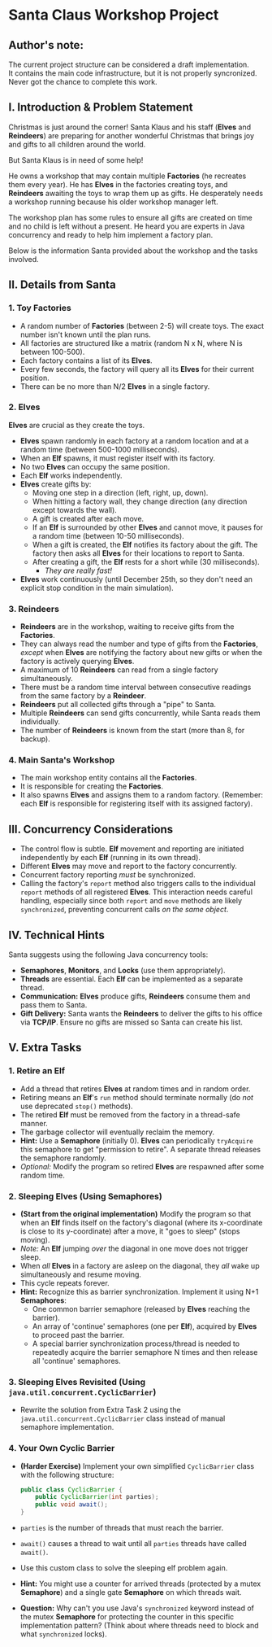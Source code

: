 # Santa Claus Workshop Project

## Author's note:
The current project structure can be considered a draft implementation.     
It contains the main code infrastructure, but it is not properly syncronized.   
Never got the chance to complete this work.

## I. Introduction & Problem Statement

Christmas is just around the corner! Santa Klaus and his staff (**Elves** and **Reindeers**) are preparing for another wonderful Christmas that brings joy and gifts to all children around the world.

But Santa Klaus is in need of some help!

He owns a workshop that may contain multiple **Factories** (he recreates them every year). He has **Elves** in the factories creating toys, and **Reindeers** awaiting the toys to wrap them up as gifts. He desperately needs a workshop running because his older workshop manager left.

The workshop plan has some rules to ensure all gifts are created on time and no child is left without a present. He heard you are experts in Java concurrency and ready to help him implement a factory plan.

Below is the information Santa provided about the workshop and the tasks involved.

## II. Details from Santa

### 1. Toy Factories

* A random number of **Factories** (between 2-5) will create toys. The exact number isn't known until the plan runs.
* All factories are structured like a matrix (random N x N, where N is between 100-500).
* Each factory contains a list of its **Elves**.
* Every few seconds, the factory will query all its **Elves** for their current position.
* There can be no more than N/2 **Elves** in a single factory.

### 2. Elves

**Elves** are crucial as they create the toys.

* **Elves** spawn randomly in each factory at a random location and at a random time (between 500-1000 milliseconds).
* When an **Elf** spawns, it must register itself with its factory.
* No two **Elves** can occupy the same position.
* Each **Elf** works independently.
* **Elves** create gifts by:
    * Moving one step in a direction (left, right, up, down).
    * When hitting a factory wall, they change direction (any direction except towards the wall).
    * A gift is created after each move.
    * If an **Elf** is surrounded by other **Elves** and cannot move, it pauses for a random time (between 10-50 milliseconds).
    * When a gift is created, the **Elf** notifies its factory about the gift. The factory then asks all **Elves** for their locations to report to Santa.
    * After creating a gift, the **Elf** rests for a short while (30 milliseconds).
        * *They are really fast!*
* **Elves** work continuously (until December 25th, so they don't need an explicit stop condition in the main simulation).

### 3. Reindeers

* **Reindeers** are in the workshop, waiting to receive gifts from the **Factories**.
* They can always read the number and type of gifts from the **Factories**, *except* when **Elves** are notifying the factory about new gifts or when the factory is actively querying **Elves**.
* A maximum of 10 **Reindeers** can read from a single factory simultaneously.
* There must be a random time interval between consecutive readings from the same factory by a **Reindeer**.
* **Reindeers** put all collected gifts through a "pipe" to Santa.
* Multiple **Reindeers** can send gifts concurrently, while Santa reads them individually.
* The number of **Reindeers** is known from the start (more than 8, for backup).

### 4. Main Santa's Workshop

* The main workshop entity contains all the **Factories**.
* It is responsible for creating the **Factories**.
* It also spawns **Elves** and assigns them to a random factory. (Remember: each **Elf** is responsible for registering itself with its assigned factory).

## III. Concurrency Considerations

* The control flow is subtle. **Elf** movement and reporting are initiated independently by each **Elf** (running in its own thread).
* Different **Elves** may move and report to the factory concurrently.
* Concurrent factory reporting *must* be synchronized.
* Calling the factory's `report` method also triggers calls to the individual `report` methods of all registered **Elves**. This interaction needs careful handling, especially since both `report` and `move` methods are likely `synchronized`, preventing concurrent calls *on the same object*.

## IV. Technical Hints

Santa suggests using the following Java concurrency tools:

* **Semaphores**, **Monitors**, and **Locks** (use them appropriately).
* **Threads** are essential. Each **Elf** can be implemented as a separate thread.
* **Communication:** **Elves** produce gifts, **Reindeers** consume them and pass them to Santa.
* **Gift Delivery:** Santa wants the **Reindeers** to deliver the gifts to his office via **TCP/IP**. Ensure no gifts are missed so Santa can create his list.

## V. Extra Tasks

### 1. Retire an Elf

* Add a thread that retires **Elves** at random times and in random order.
* Retiring means an **Elf**'s `run` method should terminate normally (do *not* use deprecated `stop()` methods).
* The retired **Elf** must be removed from the factory in a thread-safe manner.
* The garbage collector will eventually reclaim the memory.
* **Hint:** Use a **Semaphore** (initially 0). **Elves** can periodically `tryAcquire` this semaphore to get "permission to retire". A separate thread releases the semaphore randomly.
* *Optional:* Modify the program so retired **Elves** are respawned after some random time.

### 2. Sleeping Elves (Using Semaphores)

* **(Start from the original implementation)** Modify the program so that when an **Elf** finds itself on the factory's diagonal (where its x-coordinate is close to its y-coordinate) after a move, it "goes to sleep" (stops moving).
* *Note:* An **Elf** jumping *over* the diagonal in one move does not trigger sleep.
* When *all* **Elves** in a factory are asleep on the diagonal, they *all* wake up simultaneously and resume moving.
* This cycle repeats forever.
* **Hint:** Recognize this as barrier synchronization. Implement it using N+1 **Semaphores**:
    * One common barrier semaphore (released by **Elves** reaching the barrier).
    * An array of 'continue' semaphores (one per **Elf**), acquired by **Elves** to proceed past the barrier.
    * A special barrier synchronization process/thread is needed to repeatedly acquire the barrier semaphore N times and then release all 'continue' semaphores.

### 3. Sleeping Elves Revisited (Using `java.util.concurrent.CyclicBarrier`)

* Rewrite the solution from Extra Task 2 using the `java.util.concurrent.CyclicBarrier` class instead of manual semaphore implementation.

### 4. Your Own Cyclic Barrier

* **(Harder Exercise)** Implement your own simplified `CyclicBarrier` class with the following structure:

    ```java
    public class CyclicBarrier {
        public CyclicBarrier(int parties);
        public void await();
    }
    ```

* `parties` is the number of threads that must reach the barrier.
* `await()` causes a thread to wait until all `parties` threads have called `await()`.
* Use this custom class to solve the sleeping elf problem again.
* **Hint:** You might use a counter for arrived threads (protected by a mutex **Semaphore**) and a single gate **Semaphore** on which threads wait.
* **Question:** Why can't you use Java's `synchronized` keyword instead of the mutex **Semaphore** for protecting the counter in this specific implementation pattern? (Think about where threads need to block and what `synchronized` locks).

